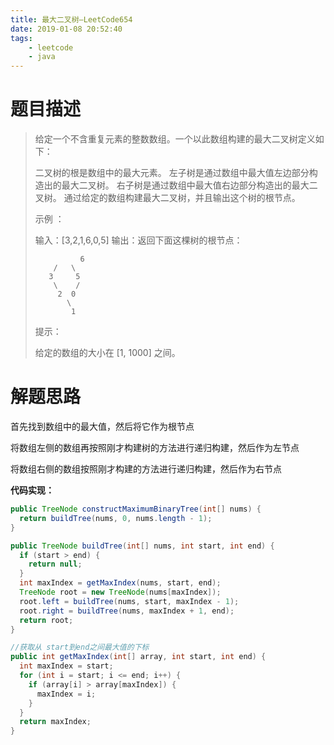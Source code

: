 ```yaml
---
title: 最大二叉树—LeetCode654
date: 2019-01-08 20:52:40
tags: 
	- leetcode
	- java
---
```


# 题目描述

> 给定一个不含重复元素的整数数组。一个以此数组构建的最大二叉树定义如下：
>
> 二叉树的根是数组中的最大元素。
> 左子树是通过数组中最大值左边部分构造出的最大二叉树。
> 右子树是通过数组中最大值右边部分构造出的最大二叉树。
> 通过给定的数组构建最大二叉树，并且输出这个树的根节点。
>
> 示例 ：
>
> 输入：[3,2,1,6,0,5]
> 输出：返回下面这棵树的根节点：
>
> ```
>   		6
>     /   \
>    3     5
>     \    / 
>      2  0   
>        \
>         1
> ```
>
>
> 提示：
>
> 给定的数组的大小在 [1, 1000] 之间。
>

<!--more-->

# 解题思路

首先找到数组中的最大值，然后将它作为根节点

将数组左侧的数组再按照刚才构建树的方法进行递归构建，然后作为左节点

将数组右侧的数组按照刚才构建的方法进行递归构建，然后作为右节点

**代码实现：**

```java
public TreeNode constructMaximumBinaryTree(int[] nums) {
  return buildTree(nums, 0, nums.length - 1);
}

public TreeNode buildTree(int[] nums, int start, int end) {
  if (start > end) {
    return null;
  }
  int maxIndex = getMaxIndex(nums, start, end);
  TreeNode root = new TreeNode(nums[maxIndex]);
  root.left = buildTree(nums, start, maxIndex - 1);
  root.right = buildTree(nums, maxIndex + 1, end);
  return root;
}

//获取从 start到end之间最大值的下标
public int getMaxIndex(int[] array, int start, int end) {
  int maxIndex = start;
  for (int i = start; i <= end; i++) {
    if (array[i] > array[maxIndex]) {
      maxIndex = i;
    }
  }
  return maxIndex;
}
```

